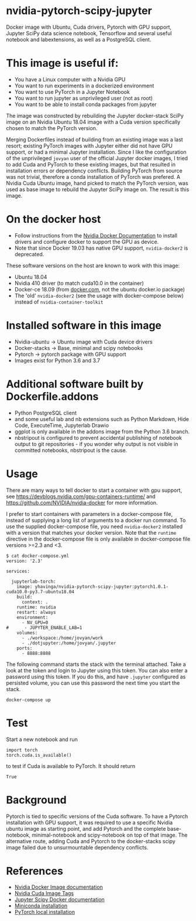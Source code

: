 # nvidia-pytorch-scipy-jupyter

Docker image with Ubuntu, Cuda drivers, Pytorch with GPU support, Jupyter
SciPy data science notebook, Tensorflow and several useful notebook and
labextensions, as well as a PostgreSQL client.

# This image is useful if:

* You have a Linux computer with a Nvidia GPU
* You want to run experiments in a dockerized environment
* You want to use PyTorch in a Jupyter Notebook
* You want to run jupyter as unprivileged user (not as root)
* You want to be able to install conda packages from jupyter

The image was constructed by rebuilding the Jupyter docker-stack SciPy image
on an Nvidia Ubuntu 18.04 image with a Cuda version specifically chosen to
match the PyTorch version.

Merging Dockerfiles instead of building from an existing image was a last
resort; existing PyTorch images with Jupyter either did not have GPU support,
or had a minimal Jupyter installation. Since I like the configuration of the
unprivileged `jovyan` user of the official Jupyter docker images, I tried to
add Cuda and PyTorch to these existing images, but that resulted in
installation errors or dependency conflicts. Building PyTorch from source
was not trivial, therefore a conda installation of PyTorch was prefered.
A Nvidia Cuda Ubuntu image, hand picked to match the PyTorch version, was
used as base image to rebuild the Jupyter SciPy image on.
The result is this image.

# On the docker host

* Follow instructions from the [Nvidia Docker Documentation](https://github.com/NVIDIA/nvidia-docker/wiki/Installation-(version-2.0))
  to install drivers and configure docker to support the GPU as device.
* Note that since Docker 19.03 has native GPU support, `nvidia-docker2` is deprecated.

These software versions on the host are known to work with this image:

* Ubuntu 18.04
* Nvidia 410 driver (to match cuda10.0 in the container)
* Docker-ce 18.09 (from [docker.com](https://docs.docker.com/install/linux/docker-ce/ubuntu/), not the ubuntu docker.io package)
* The 'old' `nvidia-docker2` (see the usage with docker-compose below) instead of `nvidia-container-toolkit`

# Installed software in this image

* Nvidia-ubuntu -> Ubuntu image with Cuda device drivers
* Docker-stacks -> Base, minimal and scipy notebooks
* Pytorch -> pytorch package with GPU support
* Images exist for Python 3.6 and 3.7

# Additional software built by Dockerfile.addons

* Python PostgreSQL client
* and some useful lab and nb extensions such as Python Markdown, Hide Code,
  ExecuteTime, Jupyterlab Drawio
* ggplot is only available in the addons image from the Python 3.6
branch.
* nbstripout is configured to prevent accidental publishing of notebook output
  to git repositories - if you wonder why output is not visible in committed notebooks,
  nbstripout is the cause. 

# Usage

There are many ways to tell docker to start a container with gpu support,
see https://devblogs.nvidia.com/gpu-containers-runtime/ and https://github.com/NVIDIA/nvidia-docker
for more information.

I prefer to start containers with parameters in a docker-compose file, instead of supplying a
long list of arguments to a docker run command.
To use the supplied docker-compose file, you need `nvidia-docker2` installed with a version that
matches your docker version. Note that the `runtime` directive in the docker-compose file is
only available in docker-compose file versions >=2.3 and &lt;3.

    $ cat docker-compose.yml
    version: '2.3'
    
    services:
    
      jupyterlab-torch:
        image: yhavinga/nvidia-pytorch-scipy-jupyter:pytorch1.0.1-cuda10.0-py3.7-ubuntu18.04
        build:
          context: .
        runtime: nvidia
        restart: always
        environment:
          - NV_GPU=0
    #      - JUPYTER_ENABLE_LAB=1
        volumes:
          - ./workspace:/home/jovyan/work
          - ./dotjupyter:/home/jovyan/.jupyter
        ports:
          - 8888:8888

The following command starts the stack with the terminal attached.
Take a look at the token and login to Jupyter using this token.
You can also enter a password using this token. If you do this, and have `.jupyter`
configured as persisted volume, you can use this password the next time you
start the stack.

    docker-compose up

# Test

Start a new notebook and run

    import torch
    torch.cuda.is_available()
    
to test if Cuda is available to PyTorch. It should return

    True

# Background

Pytorch is tied to specific versions of the Cuda software. To have a Pytorch installation
with GPU support, it was required to use a specific Nvidia ubuntu image as starting point,
and add Pytorch and the complete base-notebook, minimal-notebook and scipy-notebook on top
of that image.
The alternative route, adding Cuda and Pytorch to the docker-stacks scipy image failed due to
unsurmountable dependency conflicts.

# References

 * [Nvidia Docker Image documentation](https://github.com/NVIDIA/nvidia-docker/wiki)
 * [Nvidia Cuda Image Tags](https://hub.docker.com/r/nvidia/cuda/tags)
 * [Jupyter Scipy Docker documentation](https://github.com/jupyter/docker-stacks/tree/master/scipy-notebook)
 * [Miniconda installation](https://docs.conda.io/en/latest/miniconda.html)
 * [PyTorch local installation](https://pytorch.org/get-started/locally/)
